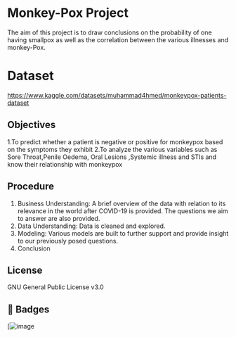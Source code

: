 
# Monkey-Pox Project
The aim of this project is to draw conclusions on the probability of one having smallpox as well as the correlation between the various illnesses and monkey-Pox.
# Dataset
https://www.kaggle.com/datasets/muhammad4hmed/monkeypox-patients-dataset






## Objectives
1.To predict whether a patient is negative or positive for monkeypox based on the symptoms they exhibit
2.To analyze the various variables such as Sore Throat,Penile Oedema, Oral Lesions ,Systemic illness and STIs and know their relationship with monkeypox


## Procedure
1. Business Understanding: A brief overview of the data with relation to its relevance in the world after COVID-19 is provided. The questions we aim to answer are also provided. 
2. Data Understanding: Data is cleaned and explored.
3. Modeling: Various models are built to further support and provide insight to our previously posed questions.
4. Conclusion

## License

GNU General Public License v3.0


## 🔗 Badges

[![image]({(https://img.shields.io/badge/Numpy-777BB4?style=for-the-badge&logo=numpy&logoColor=white)})

